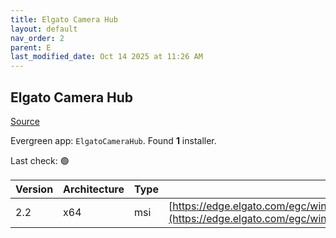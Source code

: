 ```yaml
---
title: Elgato Camera Hub
layout: default
nav_order: 2
parent: E
last_modified_date: Oct 14 2025 at 11:26 AM
---
```


## Elgato Camera Hub

[Source](https://help.elgato.com/hc/en-us/sections/360013950972-Elgato-Camera-Hub-Software)

Evergreen app: `ElgatoCameraHub`. Found **1** installer.

Last check: 🟢

| Version | Architecture | Type | URI                                                                                                                                                        |
| ------- | ------------ | ---- | ---------------------------------------------------------------------------------------------------------------------------------------------------------- |
| 2.2     | x64          | msi  | [https://edge.elgato.com/egc/windows/echw/2.2.0/CameraHub_2.2.0.6839_x64.msi](https://edge.elgato.com/egc/windows/echw/2.2.0/CameraHub_2.2.0.6839_x64.msi) |

